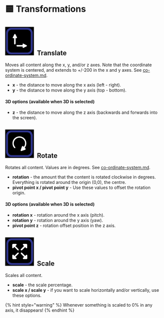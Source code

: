 # 🟦 Transformations

## <img src="../../.gitbook/assets/image (1) (1).png" alt="" data-size="line">  Translate

Moves all content along the x, y, and/or z axes. Note that the coordinate system is centered, and extends to +/-200 in the x and y axes. See [co-ordinate-system.md](../fundamentals/co-ordinate-system.md "mention").

* **x** - the distance to move along the x axis (left - right).
* **y** - the distance to move along the y axis (top - bottom).

#### 3D options (available when 3D is selected)

* **z**  - the distance to move along the z axis (backwards and forwards into the screen).

## <img src="../../.gitbook/assets/image (2) (1).png" alt="" data-size="line">  Rotate

Rotates all content. Values are in degrees. See [co-ordinate-system.md](../fundamentals/co-ordinate-system.md "mention").

* **rotation** - the amount that the content is rotated clockwise in degrees. Everything is rotated around the origin (0,0), the centre.&#x20;
* **pivot point x / pivot point y** - Use these values to offset the rotation origin.&#x20;

#### 3D options (available when 3D is selected)

* **rotation x**  - rotation around the x axis (pitch).
* **rotation y**  - rotation around the y axis (yaw).
* **pivot point z**  - rotation offset position in the z axis.



## <img src="../../.gitbook/assets/image (3) (1).png" alt="" data-size="line">  Scale

Scales all content.&#x20;

* **scale** - the scale percentage. &#x20;
* **scale x  / scale y** - if you want to scale horizontally and/or vertically, use these options.&#x20;

{% hint style="warning" %}
Whenever something is scaled to 0% in any axis, it disappears!
{% endhint %}
